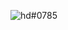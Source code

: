 ![hd#0785](https://media.discordapp.net/attachments/544247815908360202/1071551606128124025/waiting_for_something_to_happen.png)

